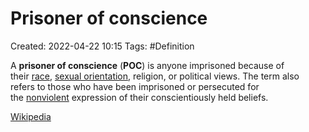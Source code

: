 # Prisoner of conscience 
Created: 2022-04-22 10:15
Tags: #Definition 

A **prisoner of conscience** (**POC**) is anyone imprisoned because of their [race](https://en.wikipedia.org/wiki/Race_(classification_of_human_beings) "Race (classification of human beings)"), [sexual orientation](https://en.wikipedia.org/wiki/Sexual_orientation "Sexual orientation"), religion, or political views. The term also refers to those who have been imprisoned or persecuted for the [nonviolent](https://en.wikipedia.org/wiki/Nonviolent "Nonviolent") expression of their conscientiously held beliefs.

[Wikipedia](https://en.wikipedia.org/wiki/Prisoner_of_conscience) 